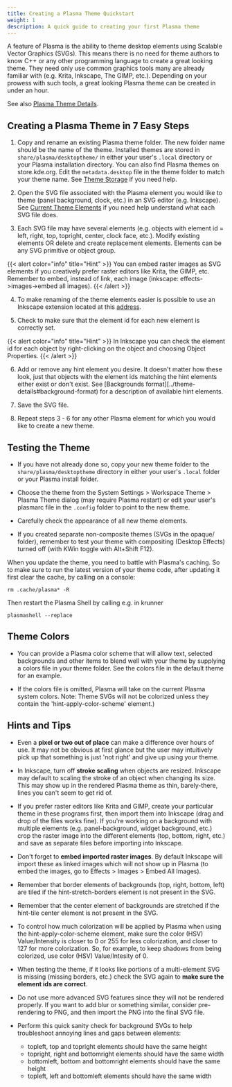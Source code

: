 ```yaml
---
title: Creating a Plasma Theme Quickstart
weight: 1
description: A quick guide to creating your first Plasma theme
---
```


A feature of Plasma is the ability to theme desktop elements using Scalable
Vector Graphics (SVGs). This means there is no need for theme authors to know
C++ or any other programming language to create a great looking theme. They
need only use common graphics tools many are already familiar with (e.g. Krita,
Inkscape, The GIMP, etc.). Depending on your prowess with such tools, a great
looking Plasma theme can be created in under an hour.

See also [Plasma Theme Details](../theme-details).

## Creating a Plasma Theme in 7 Easy Steps

1. Copy and rename an existing Plasma theme folder. The new folder name should
be the name of the theme. Installed themes are stored in `share/plasma/desktoptheme/`
in either your user's `.local` directory or your Plasma installation directory.
You can also find Plasma themes on store.kde.org. Edit the `metadata.desktop` file
in the theme folder to match your theme name. See [Theme Storage](../theme-details#theme-storage)
if you need help.

2. Open the SVG file associated with the Plasma element you would like to theme
(panel background, clock, etc.) in an SVG editor (e.g. Inkscape). See
[Current Theme Elements](../theme-details#current-theme-elements) if you need
help understand what each SVG file does.

3. Each SVG file may have several elements (e.g. objects with element id = left,
right, top, topright, center, clock face, etc.). Modify existing elements OR delete
and create replacement elements. Elements can be any SVG primitive or object group.

{{< alert color="info" title="Hint" >}}
You can embed raster images as SVG elements if you creatively prefer raster editors
like Krita, the GIMP, etc. Remember to embed, instead of link, each image (inkscape:
effects->images->embed all images).
{{< /alert >}}

4. To make renaming of the theme elements easier is possible to use an Inkscape
extension located at this
[address](https://websvn.kde.org/trunk/playground/artwork/Oxygen/notmart/inkscapeextensions/).

5. Check to make sure that the element id for each new element is correctly set.

{{< alert color="info" title="Hint" >}}
In Inkscape you can check the element id for each object by right-clicking on the
object and choosing Object Properties.
{{< /alert >}}

6. Add or remove any hint element you desire. It doesn't matter how these look,
just that objects with the element ids matching the hint elements either exist or
don't exist. See [Backgrounds format][../theme-details#background-format) for a
description of available hint elements.

7. Save the SVG file.

8. Repeat steps 3 - 6 for any other Plasma element for which you would like to
create a new theme.

## Testing the Theme

* If you have not already done so, copy your new theme folder to the
`share/plasma/desktoptheme` directory in either your user's `.local` folder or your
Plasma install folder.

* Choose the theme from the System Settings > Workspace Theme > Plasma Theme dialog
(may require Plasma restart) or edit your user's plasmarc file in the `.config`
folder to point to the new theme.

* Carefully check the appearance of all new theme elements.

* If you created separate non-composite themes (SVGs in the opaque/ folder), remember
to test your theme with compositing (Desktop Effects) turned off (with KWin toggle
with <kdb>Alt</kdb>+<kdb>Shift</kdb> <kdb>F12</kdb>).

When you update the theme, you need to battle with Plasma's caching. So to make sure
to run the latest version of your theme code, after updating it first clear the cache,
by calling on a console:

```
rm .cache/plasma* -R
```

Then restart the Plasma Shell by calling e.g. in krunner

```
plasmashell --replace
```

## Theme Colors

* You can provide a Plasma color scheme that will allow text, selected backgrounds and
other items to blend well with your theme by supplying a colors file in your theme folder.
See the colors file in the default theme for an example.

* If the colors file is omitted, Plasma will take on the current Plasma system colors.
Note: Theme SVGs will not be colorized unless they contain the 'hint-apply-color-scheme'
element.)

## Hints and Tips

* Even a **pixel or two out of place** can make a difference over hours of use. It may not
be obvious at first glance but the user may intuitively pick up that something is just
'not right' and give up using your theme.

* In Inkscape, turn off **stroke scaling** when objects are resized. Inkscape may default
to scaling the stroke of an object when changing its size. This may show up in the rendered
Plasma theme as thin, barely-there, lines you can't seem to get rid of.

* If you prefer raster editors like Krita and GIMP, create your particular theme in these
programs first, then import them into Inkscape (drag and drop of the files works fine). If
you're working on a background with multiple elements (e.g. panel-background, widget
background, etc.) crop the raster image into the different elements (top, bottom, right,
etc.) and save as separate files before importing into Inkscape.

* Don't forget to **embed imported raster images**. By default Inkscape will import these
as linked images which will not show up in Plasma (to embed the images, go to Effects >
Images > Embed All Images).

* Remember that border elements of backgrounds (top, right, bottom, left) are tiled if the
hint-stretch-borders element is not present in the SVG.

* Remember that the center element of backgrounds are stretched if the hint-tile center
element is not present in the SVG.

* To control how much colorization will be applied by Plasma when using the
hint-apply-color-scheme element, make sure the color (HSV) Value/Intensity is closer to 0
or 255 for less colorization, and closer to 127 for more colorization. So, for example, to
keep shadows from being colorized, use color (HSV) Value/Intesity of 0.

* When testing the theme, if it looks like portions of a multi-element SVG is missing
(missing borders, etc.) check the SVG again to **make sure the element ids are correct**.

* Do not use more advanced SVG features since they will not be rendered properly. If you
want to add blur or something similar, consider pre-rendering to PNG, and then import the
PNG into the final SVG file.

* Perform this quick sanity check for background SVGs to help troubleshoot annoying lines
and gaps between elements:

  * topleft, top and topright elements should have the same height
  * topright, right and bottomright elements should have the same width
  * bottomleft, bottom and bottomright elements should have the same height
  * topleft, left and bottomleft elements should have the same width

